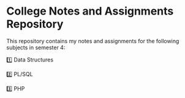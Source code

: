 # College Notes and Assignments Repository
This repository contains my notes and assignments for the following subjects in semester 4:

1️⃣ Data Structures 

2️⃣ PL/SQL 

3️⃣ PHP
